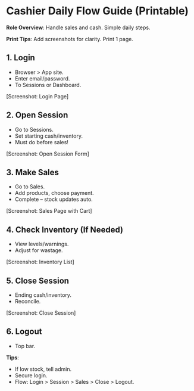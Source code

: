 # Cashier Daily Flow Guide (Printable)

**Role Overview**: Handle sales and cash. Simple daily steps.

**Print Tips**: Add screenshots for clarity. Print 1 page.

## 1. Login
- Browser > App site.
- Enter email/password.
- To Sessions or Dashboard.

[Screenshot: Login Page]

## 2. Open Session
- Go to Sessions.
- Set starting cash/inventory.
- Must do before sales!

[Screenshot: Open Session Form]

## 3. Make Sales
- Go to Sales.
- Add products, choose payment.
- Complete – stock updates auto.

[Screenshot: Sales Page with Cart]

## 4. Check Inventory (If Needed)
- View levels/warnings.
- Adjust for wastage.

[Screenshot: Inventory List]

## 5. Close Session
- Ending cash/inventory.
- Reconcile.

[Screenshot: Close Session]

## 6. Logout
- Top bar.

**Tips**:
- If low stock, tell admin.
- Secure login.
- Flow: Login > Session > Sales > Close > Logout.

